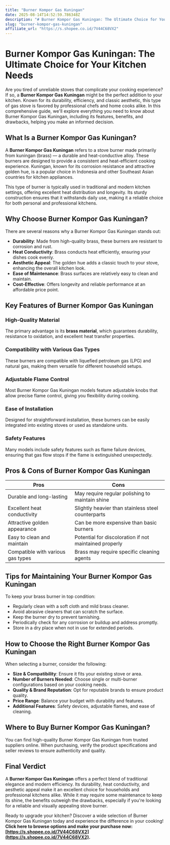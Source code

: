 ```yaml
---
title: "Burner Kompor Gas Kuningan"
date: 2025-08-14T14:52:59.786348Z
description: "# Burner Kompor Gas Kuningan: The Ultimate Choice for Your Kitchen Needs..."
slug: "burner-kompor-gas-kuningan"
affiliate_url: "https://s.shopee.co.id/7V44C68VX2"
---
```

# Burner Kompor Gas Kuningan: The Ultimate Choice for Your Kitchen Needs

Are you tired of unreliable stoves that complicate your cooking experience? If so, a **Burner Kompor Gas Kuningan** might be the perfect addition to your kitchen. Known for its durability, efficiency, and classic aesthetic, this type of gas stove is favored by professional chefs and home cooks alike. In this comprehensive guide, we'll explore everything you need to know about Burner Kompor Gas Kuningan, including its features, benefits, and drawbacks, helping you make an informed decision.

## What Is a Burner Kompor Gas Kuningan?

A **Burner Kompor Gas Kuningan** refers to a stove burner made primarily from kuningan (brass) — a durable and heat-conductive alloy. These burners are designed to provide a consistent and heat-efficient cooking experience. Kuningan, known for its corrosion resistance and attractive golden hue, is a popular choice in Indonesia and other Southeast Asian countries for kitchen appliances.

This type of burner is typically used in traditional and modern kitchen settings, offering excellent heat distribution and longevity. Its sturdy construction ensures that it withstands daily use, making it a reliable choice for both personal and professional kitchens.

## Why Choose Burner Kompor Gas Kuningan?

There are several reasons why a Burner Kompor Gas Kuningan stands out:

- **Durability**: Made from high-quality brass, these burners are resistant to corrosion and rust.
- **Heat Conductivity**: Brass conducts heat efficiently, ensuring your dishes cook evenly.
- **Aesthetic Appeal**: The golden hue adds a classic touch to your stove, enhancing the overall kitchen look.
- **Ease of Maintenance**: Brass surfaces are relatively easy to clean and maintain.
- **Cost-Effective**: Offers longevity and reliable performance at an affordable price point.

## Key Features of Burner Kompor Gas Kuningan

### High-Quality Material

The primary advantage is its **brass material**, which guarantees durability, resistance to oxidation, and excellent heat transfer properties.

### Compatibility with Various Gas Types

These burners are compatible with liquefied petroleum gas (LPG) and natural gas, making them versatile for different household setups.

### Adjustable Flame Control

Most Burner Kompor Gas Kuningan models feature adjustable knobs that allow precise flame control, giving you flexibility during cooking.

### Ease of Installation

Designed for straightforward installation, these burners can be easily integrated into existing stoves or used as standalone units.

### Safety Features

Many models include safety features such as flame failure devices, ensuring that gas flow stops if the flame is extinguished unexpectedly.

## Pros & Cons of Burner Kompor Gas Kuningan

| **Pros**                                | **Cons**                                 |
|------------------------------------------|------------------------------------------|
| Durable and long-lasting               | May require regular polishing to maintain shine |
| Excellent heat conductivity            | Slightly heavier than stainless steel counterparts |
| Attractive golden appearance           | Can be more expensive than basic burners |
| Easy to clean and maintain             | Potential for discoloration if not maintained properly |
| Compatible with various gas types       | Brass may require specific cleaning agents |

## Tips for Maintaining Your Burner Kompor Gas Kuningan

To keep your brass burner in top condition:

- Regularly clean with a soft cloth and mild brass cleaner.
- Avoid abrasive cleaners that can scratch the surface.
- Keep the burner dry to prevent tarnishing.
- Periodically check for any corrosion or buildup and address promptly.
- Store in a dry place when not in use for extended periods.

## How to Choose the Right Burner Kompor Gas Kuningan

When selecting a burner, consider the following:

- **Size & Compatibility**: Ensure it fits your existing stove or area.
- **Number of Burners Needed**: Choose single or multi-burner configurations based on your cooking needs.
- **Quality & Brand Reputation**: Opt for reputable brands to ensure product quality.
- **Price Range**: Balance your budget with durability and features.
- **Additional Features**: Safety devices, adjustable flames, and ease of cleaning.

## Where to Buy Burner Kompor Gas Kuningan?

You can find high-quality Burner Kompor Gas Kuningan from trusted suppliers online. When purchasing, verify the product specifications and seller reviews to ensure authenticity and quality.

## Final Verdict

A **Burner Kompor Gas Kuningan** offers a perfect blend of traditional elegance and modern efficiency. Its durability, heat conductivity, and aesthetic appeal make it an excellent choice for households and professional kitchens alike. While it may require some maintenance to keep its shine, the benefits outweigh the drawbacks, especially if you're looking for a reliable and visually appealing stove burner.

Ready to upgrade your kitchen? Discover a wide selection of Burner Kompor Gas Kuningan today and experience the difference in your cooking! **Click here to browse options and make your purchase now: [https://s.shopee.co.id/7V44C68VX2](https://s.shopee.co.id/7V44C68VX2).**